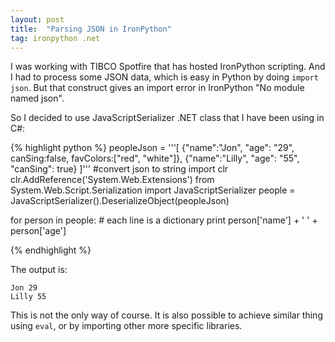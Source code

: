 ```yaml
---
layout: post
title:  "Parsing JSON in IronPython"
tag: ironpython .net
---
```


I was working with TIBCO Spotfire that has hosted IronPython scripting. And I had to process some JSON data, which is easy in Python by doing `import json`. But that construct gives an import error in IronPython "No module named json".

So I decided to use JavaScriptSerializer .NET class that I have been using in C#:

{% highlight python %}
peopleJson = '''[
	{"name":"Jon", "age": "29", canSing:false, favColors:["red", "white"]},
	{"name":"Lilly", "age": "55", "canSing": true}
]'''
#convert json to string
import clr
clr.AddReference('System.Web.Extensions')
from System.Web.Script.Serialization import JavaScriptSerializer
people = JavaScriptSerializer().DeserializeObject(peopleJson)

for person in people:
	# each line is a dictionary
	print person['name'] + ' ' + person['age']


{% endhighlight %}

The output is:

```
Jon 29
Lilly 55
```

This is not the only way of course. It is also possible to achieve similar thing using `eval`, or by importing other more specific libraries.